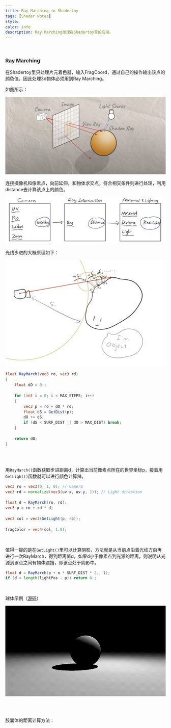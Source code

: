 ```yaml
---
title: Ray Marching in Shadertoy
tags: [Shader Notes]
style: 
color: info
description: Ray Marching原理在Shadertoy里的应用。
---
```




<br/>

### Ray Marching

在Shadertoy里只处理片元着色器，输入FragCoord，通过自己的操作输出该点的颜色值，因此处理3d物体必须用到Ray Marching。

如图所示：

![avatar](../assets/img/post2/sdtoy/2.png)

 

连接摄像机和像素点，向前延伸，和物体求交点，符合相交条件则进行处理，利用distance去计算该点上的颜色。



![avatar](../assets/img/post2/sdtoy/1.png)



光线步进的大概原理如下：

![avatar](../assets/img/post2/sdtoy/3.png)

```glsl
float RayMarch(vec3 ro, vec3 rd)
{
    float dO = 0.;

    for (int i = 0; i < MAX_STEPS; i++)
    {
    	vec3 p = ro + dO * rd;
    	float dS = GetDist(p);
    	dO += dS;
    	if (dS < SURF_DIST || dO > MAX_DIST) break;
    }

    return dO;
}
```



<br/>

<br/>

用`RayMarch()`函数获取步进距离d，计算出当前像素点所在的世界坐标p，接着用`GetLight()`函数就可以进行颜色计算辣。

```glsl
vec3 ro = vec3(0, 1, 0); // Camera
vec3 rd = normalize(vec3(uv.x, uv.y, 1)); // Light direction

float d = RayMarch(ro, rd);
vec3 p = ro + rd * d;

vec3 col = vec3(GetLight(p, ro));

fragColor = vec4(col, 1.0);
```



<br/>

值得一提的是在`GetLight()`里可以计算阴影，方法就是从当前点沿着光线方向再进行一次RayMarch，得到距离值d，如果d小于像素点到光源的距离，则说明从光源到该点之间有物体遮挡，即该点处于阴影中。

```glsl
float d = RayMarch(p + n * SURF_DIST * 2., l);
if (d < length(lightPos - p)) return 0.;
```

<br/>

球体示例（[源码](https://github.com/Friedsoda/ShaderToys/blob/main/sphere.glsl)）

![avatar](../assets/img/col/3.gif)



<br/>

<br/>

胶囊体的距离计算方法：





